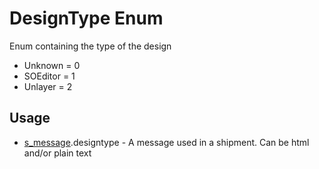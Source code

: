 <properties generated="1" SortOrder="990" />

# DesignType Enum

Enum containing the type of the design

* Unknown = 0
* SOEditor = 1
* Unlayer = 2

## Usage
* [s_message](s_message.md).designtype - A message used in a shipment. Can be html and/or plain text

